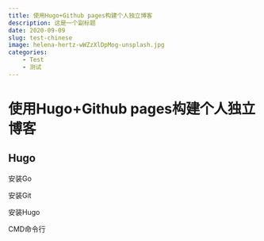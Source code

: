 ```yaml
---
title: 使用Hugo+Github pages构建个人独立博客
description: 这是一个副标题
date: 2020-09-09
slug: test-chinese
image: helena-hertz-wWZzXlDpMog-unsplash.jpg
categories:
    - Test
    - 测试
---
```


# 使用Hugo+Github pages构建个人独立博客

## Hugo

安装Go

安装Git

安装Hugo

CMD命令行